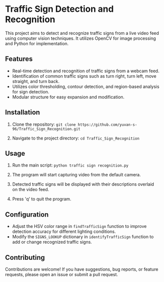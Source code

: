 # Traffic Sign Detection and Recognition

This project aims to detect and recognize traffic signs from a live video feed using computer vision techniques. It utilizes OpenCV for image processing and Python for implementation.

## Features

- Real-time detection and recognition of traffic signs from a webcam feed.
- Identification of common traffic signs such as turn right, turn left, move straight, and turn back.
- Utilizes color thresholding, contour detection, and region-based analysis for sign detection.
- Modular structure for easy expansion and modification.

## Installation

1. Clone the repository:
``` git clone https://github.com/yuvan-s-96/Traffic_Sign_Recognition.git ```

2. Navigate to the project directory:
``` cd Traffic_Sign_Recognition ```

## Usage

1. Run the main script:
`` python traffic sign recognition.py ``


2. The program will start capturing video from the default camera.

3. Detected traffic signs will be displayed with their descriptions overlaid on the video feed.

4. Press 'q' to quit the program.

## Configuration

- Adjust the HSV color range in `findTrafficSign` function to improve detection accuracy for different lighting conditions.
- Modify the `SIGNS_LOOKUP` dictionary in `identifyTrafficSign` function to add or change recognized traffic signs.

## Contributing

Contributions are welcome! If you have suggestions, bug reports, or feature requests, please open an issue or submit a pull request.


